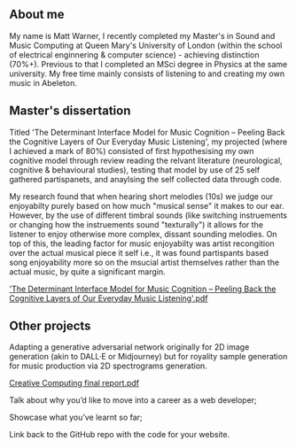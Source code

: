 ## About me

My name is Matt Warner, I recently completed my Master's in Sound and Music Computing at Queen Mary's University of London (within the school of electrical enginnering & computer science) - achieving distinction (70%+). Previous to that I completed an MSci degree in Physics at the same university. My free time mainly consists of listening to and creating my own music in Abeleton.

## Master's dissertation

Titled 'The Determinant Interface Model for Music Cognition – Peeling Back the Cognitive Layers of Our Everyday Music Listening', my projected (where I achieved a mark of 80%) consisted of first hypothesising my own cognitive model through review reading the relvant literature (neurological, cognitive & behavioural studies), testing that model by use of 25 self gathered partispanets, and anaylsing the self collected data through code.

My research found that when hearing short melodies (10s) we judge our enjoyabilty purely based on how much "musical sense" it makes to our ear. However, by the use of different timbral sounds (like switching instruements or changing how the instruements sound "texturally") it allows for the listener to enjoy otherwise more complex, dissant sounding melodies. On top of this, the leading factor for music enjoyabilty was artist recongition over the actual musical piece it self i.e., it was found partispants based song enjoyability more so on the msucial artist themselves rather than the actual music, by quite a significant margin. 

['The Determinant Interface Model for Music Cognition – Peeling Back the Cognitive Layers of Our Everyday Music Listening'.pdf](https://github.com/warner-d-m/warner-d-m.github.io/files/13631604/The.Determinant.Interface.Model.for.Music.Cognition.Peeling.Back.the.Cognitive.Layers.of.Our.Everyday.Music.Listening.pdf)

## Other projects

Adapting a generative adversarial network originally for 2D image generation (akin to DALL·E or Midjourney) but for royality sample generation for music production via 2D spectrograms generation.

[Creative Computing final report.pdf](https://github.com/warner-d-m/warner-d-m.github.io/files/13631660/Creative.Computing.final.report.pdf)

Talk about why you’d like to move into a career as a web developer;


Showcase what you’ve learnt so far;


Link back to the GitHub repo with the code for your website.
